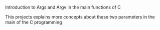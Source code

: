 Introduction to Args and Argv in the main functions of C                                                                                                    

This projects explains more concepts about these two parameters in the main of the C programming
